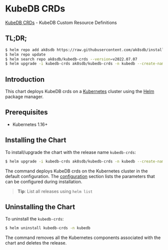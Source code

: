 # KubeDB CRDs

[KubeDB CRDs](https://github.com/kubedb) - KubeDB Custom Resource Definitions

## TL;DR;

```bash
$ helm repo add ak8sdb https://raw.githubusercontent.com/ak8sdb/installer/master/stable
$ helm repo update
$ helm search repo ak8sdb/kubedb-crds --version=v2022.07.07
$ helm upgrade -i kubedb-crds ak8sdb/kubedb-crds -n kubedb --create-namespace --version=v2022.07.07
```

## Introduction

This chart deploys KubeDB crds on a [Kubernetes](http://kubernetes.io) cluster using the [Helm](https://helm.sh) package manager.

## Prerequisites

- Kubernetes 1.16+

## Installing the Chart

To install/upgrade the chart with the release name `kubedb-crds`:

```bash
$ helm upgrade -i kubedb-crds ak8sdb/kubedb-crds -n kubedb --create-namespace --version=v2022.07.07
```

The command deploys KubeDB crds on the Kubernetes cluster in the default configuration. The [configuration](#configuration) section lists the parameters that can be configured during installation.

> **Tip**: List all releases using `helm list`

## Uninstalling the Chart

To uninstall the `kubedb-crds`:

```bash
$ helm uninstall kubedb-crds -n kubedb
```

The command removes all the Kubernetes components associated with the chart and deletes the release.


